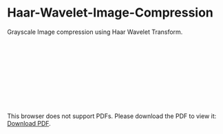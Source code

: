# Haar-Wavelet-Image-Compression
Grayscale Image compression using Haar Wavelet Transform.

<object data="https://github.com/vaithak/Haar-Wavelet-Image-Compression/raw/master/reference.pdf" type="application/pdf" width="700px" height="700px">
    <embed src="https://github.com/vaithak/Haar-Wavelet-Image-Compression/raw/master/reference.pdf">
        <p>This browser does not support PDFs. Please download the PDF to view it: <a href="http://yoursite.com/the.pdf">Download PDF</a>.</p>
    </embed>
</object>
